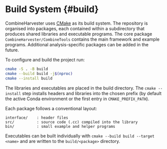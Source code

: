 Build System {#build}
=====================

CombineHarvester uses [CMake](https://cmake.org/) as its build system.
The repository is organised into packages, each contained within a
subdirectory that produces shared libraries and executable programs. The
core package `CombineHarvester/CombineTools` contains the main framework
and example programs. Additional analysis-specific packages can be added
in the future.

To configure and build the project run:

```bash
cmake -S . -B build
cmake --build build -j$(nproc)
cmake --install build
```

The libraries and executables are placed in the build directory.  The
`cmake --install` step installs headers and libraries into the chosen
prefix (by default the active Conda environment or the first entry in
`CMAKE_PREFIX_PATH`).

Each package follows a conventional layout:

    interface/    : header files
    src/          : source code (.cc) compiled into the library
    bin/          : small example and helper programs

Executables can be built individually with `cmake --build build --target <name>`
and are written to the `build/<package>` directory.

